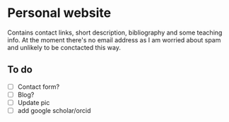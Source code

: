# Personal website

Contains contact links, short description, bibliography and some
teaching info. At the moment there's no email address as I am worried
about spam and unlikely to be conctacted this way.

## To do

- [ ] Contact form?
- [ ] Blog?
- [ ] Update pic
- [ ] add google scholar/orcid

